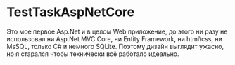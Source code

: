 # TestTaskAspNetCore
Это мое первое Asp.Net и в целом Web приложение, до этого ни разу не использовал ни Asp.Net MVC Core, ни Entity Framework, ни html\css, ни MsSQL, только C# и немного SQLite. Поэтому дизайн выглядит ужасно, но я старался чтобы технически всё работало идеально.
